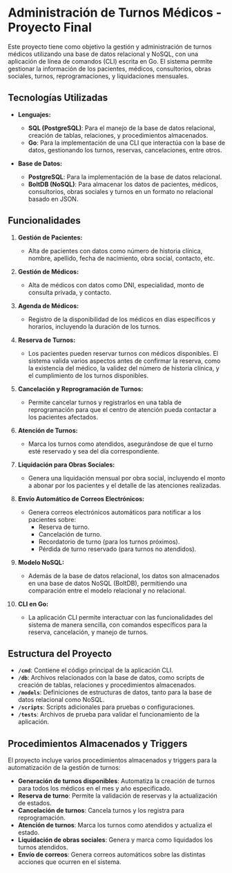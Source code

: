 # Administración de Turnos Médicos - Proyecto Final

Este proyecto tiene como objetivo la gestión y administración de turnos médicos utilizando una base de datos relacional y NoSQL, con una aplicación de línea de comandos (CLI) escrita en Go. El sistema permite gestionar la información de los pacientes, médicos, consultorios, obras sociales, turnos, reprogramaciones, y liquidaciones mensuales. 

## Tecnologías Utilizadas

- **Lenguajes:**
  - **SQL (PostgreSQL)**: Para el manejo de la base de datos relacional, creación de tablas, relaciones, y procedimientos almacenados.
  - **Go**: Para la implementación de una CLI que interactúa con la base de datos, gestionando los turnos, reservas, cancelaciones, entre otros.
  
- **Base de Datos:**
  - **PostgreSQL**: Para la implementación de la base de datos relacional.
  - **BoltDB (NoSQL)**: Para almacenar los datos de pacientes, médicos, consultorios, obras sociales y turnos en un formato no relacional basado en JSON.

## Funcionalidades

1. **Gestión de Pacientes:**
   - Alta de pacientes con datos como número de historia clínica, nombre, apellido, fecha de nacimiento, obra social, contacto, etc.
   
2. **Gestión de Médicos:**
   - Alta de médicos con datos como DNI, especialidad, monto de consulta privada, y contacto.
   
3. **Agenda de Médicos:**
   - Registro de la disponibilidad de los médicos en días específicos y horarios, incluyendo la duración de los turnos.
   
4. **Reserva de Turnos:**
   - Los pacientes pueden reservar turnos con médicos disponibles. El sistema valida varios aspectos antes de confirmar la reserva, como la existencia del médico, la validez del número de historia clínica, y el cumplimiento de los turnos disponibles.
   
5. **Cancelación y Reprogramación de Turnos:**
   - Permite cancelar turnos y registrarlos en una tabla de reprogramación para que el centro de atención pueda contactar a los pacientes afectados.
   
6. **Atención de Turnos:**
   - Marca los turnos como atendidos, asegurándose de que el turno esté reservado y sea del día correspondiente.
   
7. **Liquidación para Obras Sociales:**
   - Genera una liquidación mensual por obra social, incluyendo el monto a abonar por los pacientes y el detalle de las atenciones realizadas.
   
8. **Envío Automático de Correos Electrónicos:**
   - Genera correos electrónicos automáticos para notificar a los pacientes sobre:
     - Reserva de turno.
     - Cancelación de turno.
     - Recordatorio de turno (para los turnos próximos).
     - Pérdida de turno reservado (para turnos no atendidos).
   
9. **Modelo NoSQL:**
   - Además de la base de datos relacional, los datos son almacenados en una base de datos NoSQL (BoltDB), permitiendo una comparación entre el modelo relacional y no relacional.
   
10. **CLI en Go:**
    - La aplicación CLI permite interactuar con las funcionalidades del sistema de manera sencilla, con comandos específicos para la reserva, cancelación, y manejo de turnos.

## Estructura del Proyecto

- **`/cmd`**: Contiene el código principal de la aplicación CLI.
- **`/db`**: Archivos relacionados con la base de datos, como scripts de creación de tablas, relaciones y procedimientos almacenados.
- **`/models`**: Definiciones de estructuras de datos, tanto para la base de datos relacional como NoSQL.
- **`/scripts`**: Scripts adicionales para pruebas o configuraciones.
- **`/tests`**: Archivos de prueba para validar el funcionamiento de la aplicación.

## Procedimientos Almacenados y Triggers

El proyecto incluye varios procedimientos almacenados y triggers para la automatización de la gestión de turnos:

- **Generación de turnos disponibles**: Automatiza la creación de turnos para todos los médicos en el mes y año especificado.
- **Reserva de turno**: Permite la validación de reservas y la actualización de estados.
- **Cancelación de turnos**: Cancela turnos y los registra para reprogramación.
- **Atención de turnos**: Marca los turnos como atendidos y actualiza el estado.
- **Liquidación de obras sociales**: Genera y marca como liquidados los turnos atendidos.
- **Envío de correos**: Genera correos automáticos sobre las distintas acciones que ocurren en el sistema.
